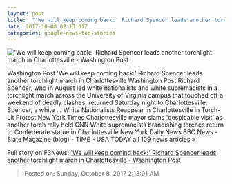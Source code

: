 ```yaml
---
layout: post
title:  "'We will keep coming back:' Richard Spencer leads another torchlight march in Charlottesville - Washington Post"
date: 2017-10-08 02:13:01Z
categories: google-news-top-stories
---
```


!['We will keep coming back:' Richard Spencer leads another torchlight march in Charlottesville - Washington Post](https://img.washingtonpost.com/rf/image_1484w/2010-2019/WashingtonPost/2017/09/11/Education/Images/Confederate_Monuments_Protest_Victim_47048-87a83-0303.jpg?t=20170517)

Washington Post 'We will keep coming back:' Richard Spencer leads another torchlight march in Charlottesville Washington Post Richard Spencer, who in August led white nationalists and white supremacists in a torchlight march across the University of Virginia campus that touched off a weekend of deadly clashes, returned Saturday night to Charlottesville. Spencer, a white ... White Nationalists Reappear in Charlottesville in Torch-Lit Protest New York Times Charlottesville mayor slams 'despicable visit' as another torch rally held CNN White supremacists brandishing torches return to Confederate statue in Charlottesville New York Daily News BBC News - Slate Magazine (blog) - TIME - USA TODAY all 109 news articles »


Full story on F3News: ['We will keep coming back:' Richard Spencer leads another torchlight march in Charlottesville - Washington Post](http://www.f3nws.com/n/DbM4cD)

> Posted on: Sunday, October 8, 2017 2:13:01 AM
